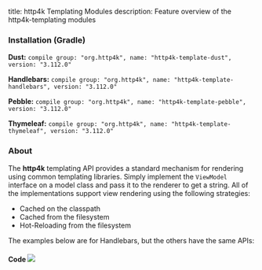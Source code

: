 title: http4k Templating Modules
description: Feature overview of the http4k-templating modules

### Installation (Gradle)
**Dust:** ```compile group: "org.http4k", name: "http4k-template-dust", version: "3.112.0"```

**Handlebars:** ```compile group: "org.http4k", name: "http4k-template-handlebars", version: "3.112.0"```

**Pebble:** ```compile group: "org.http4k", name: "http4k-template-pebble", version: "3.112.0"```

**Thymeleaf:** ```compile group: "org.http4k", name: "http4k-template-thymeleaf", version: "3.112.0"```

### About
The **http4k** templating API provides a standard mechanism for rendering using common templating libraries. Simply implement the `ViewModel` interface on a model class and pass it to the renderer to get a string. All of the implementations support view rendering using the following strategies:

* Cached on the classpath
* Cached from the filesystem
* Hot-Reloading from the filesystem

The examples below are for Handlebars, but the others have the same APIs:

#### Code  [<img class="octocat" src="/img/octocat-32.png"/>](https://github.com/http4k/http4k/blob/master/src/docs/guide/modules/templating/example.kt)

 <script src="https://gist-it.appspot.com/https://github.com/http4k/http4k/blob/master/src/docs/guide/modules/templating/example.kt"></script>
